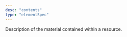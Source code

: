 ```yaml
---
desc: "contents"
type: "elementSpec"
---
```


Description of the material contained within a resource.